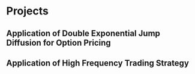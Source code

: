 # Projects
## Application of Double Exponential Jump Diffusion for Option Pricing
## Application of High Frequency Trading Strategy
